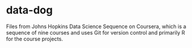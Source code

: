 # data-dog
Files from Johns Hopkins Data Science Sequence on Coursera, which is a sequence of nine courses and uses Git for version control and primarily R for the course projects.


